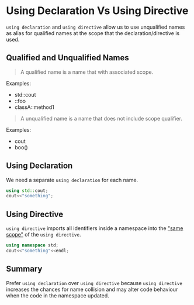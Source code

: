 # Using Declaration Vs Using Directive
`using declaration` and `using directive` allow us to use unqualified names as alias for qualified names at the scope that the declaration/directive is used.

## Qualified and Unqualified Names
>A qualified name is a name that with associated scope.

Examples:
- std::cout
- ::foo
- classA::method1

>A unqualified name is a name that does not include scope qualifier.

Examples:
- cout
- boo()

## Using Declaration
We need a separate `using declaration` for each name.
```cpp
using std::cout;
cout<<"something";
```

## Using Directive
`using directive` imports all identifiers inside a namespace into the ["same scope"](https://quuxplusone.github.io/blog/2020/12/21/using-directive/) of the `using directive`.

```cpp
using namespace std;
cout<<"something"<<endl;
```

## Summary
Prefer `using declaration` over `using directive` because `using directive` increases the chances for name collision and may alter code behaviour when the code in the namespace updated.
